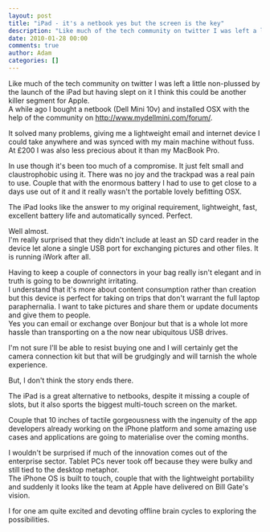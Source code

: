 ```yaml
---
layout: post
title: "iPad - it's a netbook yes but the screen is the key"
description: "Like much of the tech community on twitter I was left a little non-plussed by the launch of the iPad but having slept on it I think this could be another killer segment for Apple. A while ago I bought a netbook (Dell Mini 10v) and installed OSX wi..."
date: 2010-01-28 00:00
comments: true
author: Adam
categories: []
---
```


Like much of the tech community on twitter I was left a little non-plussed by the launch of the iPad but having slept on it I think this could be another killer segment for Apple. <br />A while ago I bought a netbook (Dell Mini 10v) and installed OSX with the help of the community on <a href="http://www.mydellmini.com/forum/">http://www.mydellmini.com/forum/</a>. <p /> It solved many problems, giving me a lightweight email and internet device I could take anywhere and was synced with my main machine without fuss. At £200 I was also less precious about it than my MacBook Pro. <p /> In use though it's been too much of a compromise. It just felt small and claustrophobic using it. There was no joy and the trackpad was a real pain to use. Couple that with the enormous battery I had to use to get close to a days use out of it and it really wasn't the portable lovely befitting OSX. <p /> The iPad looks like the answer to my original requirement, lightweight, fast, excellent battery life and automatically synced. Perfect. <p /> Well almost. <br />I'm really surprised that they didn't include at least an SD card reader in the device let alone a single USB port for exchanging pictures and other files. It is running iWork after all. <p /> Having to keep a couple of connectors in your bag really isn't elegant and in truth is going to be downright irritating. <br />I understand that it's more about content consumption rather than creation but this device is perfect for taking on trips that don't warrant the full laptop paraphernalia. I want to take pictures and share them or update documents and give them to people. <br />Yes you can email or exchange over Bonjour but that is a whole lot more hassle than transporting on a the now near ubiquitous USB drives. <p /> I'm not sure I'll be able to resist buying one and I will certainly get the camera connection kit but that will be grudgingly and will tarnish the whole experience. <p /> But, I don't think the story ends there. <p /> The iPad is a great alternative to netbooks, despite it missing a couple of slots, but it also sports the biggest multi-touch screen on the market. <p /> Couple that 10 inches of tactile gorgeousness with the ingenuity of the app developers already working on the iPhone platform and some amazing use cases and applications are going to materialise over the coming months. <p /> I wouldn't be surprised if much of the innovation comes out of the enterprise sector. Tablet PCs never took off because they were bulky and still tied to the desktop metaphor. <br />The iPhone OS is built to touch, couple that with the lightweight portability and suddenly it looks like the team at Apple have delivered on Bill Gate's vision. <p /> I for one am quite excited and devoting offline brain cycles to exploring the possibilities.
